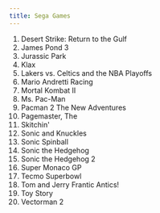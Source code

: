 ```yaml
---
title: Sega Games
---
```


<ol>
<li>Desert Strike: Return to the Gulf</li>
<li>James Pond 3</li>
<li>Jurassic Park</li>
<li>Klax</li>
<li>Lakers vs. Celtics and the NBA Playoffs</li>
<li>Mario Andretti Racing</li>
<li>Mortal Kombat II</li>
<li>Ms. Pac-Man</li>
<li>Pacman 2 The New Adventures</li>
<li>Pagemaster, The</li>
<li>Skitchin'</li>
<li>Sonic and Knuckles</li>
<li>Sonic Spinball</li>
<li>Sonic the Hedgehog</li>
<li>Sonic the Hedgehog 2</li>
<li>Super Monaco GP</li>
<li>Tecmo Superbowl</li>
<li>Tom and Jerry Frantic Antics!</li>
<li>Toy Story</li>
<li>Vectorman 2</li>
</ol>

